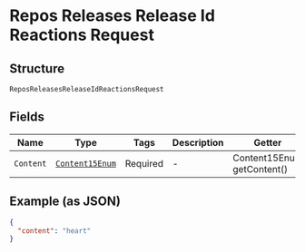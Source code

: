 
# Repos Releases Release Id Reactions Request

## Structure

`ReposReleasesReleaseIdReactionsRequest`

## Fields

| Name | Type | Tags | Description | Getter | Setter |
|  --- | --- | --- | --- | --- | --- |
| `Content` | [`Content15Enum`](../../doc/models/content-15-enum.md) | Required | - | Content15Enum getContent() | setContent(Content15Enum content) |

## Example (as JSON)

```json
{
  "content": "heart"
}
```

